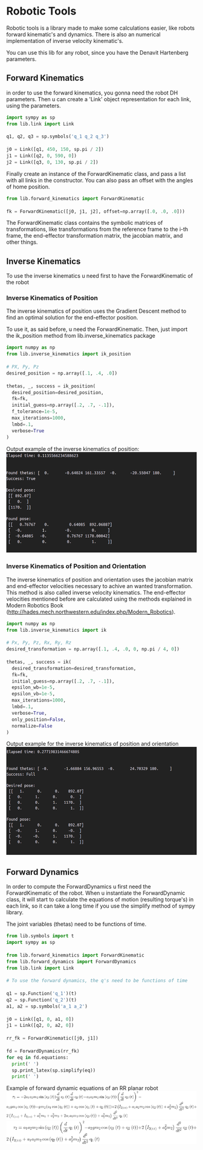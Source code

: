 # Robotic Tools

Robotic tools is a library made to make some calculations easier, like robots forward
kinematic's and dynamics. There is also an numerical implementation of inverse velocity kinematic's.

You can use this lib for any robot, since you have the Denavit Hartenberg parameters.

## Forward Kinematics

in order to use the forward kinematics, you gonna need the robot DH parameters. Then
u can create a 'Link' object representation for each link, using the parameters.

```python
import sympy as sp
from lib.link import Link

q1, q2, q3 = sp.symbols('q_1 q_2 q_3')

j0 = Link([q1, 450, 150, sp.pi / 2])
j1 = Link([q2, 0, 590, 0])
j2 = Link([q3, 0, 130, sp.pi / 2])
```

Finally create an instance of the ForwardKinematic class, and pass a list with
all links in the constructor. You can also pass an offset with the angles of home position.

```python
from lib.forward_kinematics import ForwardKinematic

fk = ForwardKinematic([j0, j1, j2], offset=np.array([.0, .0, .0]))
```

The ForwardKinematic class contains the symbolic matrices of transformations, like transformations
from the reference frame to the i-th frame, the end-effector transformation matrix, the jacobian matrix, and other
things.

## Inverse Kinematics

To use the inverse kinematics u need first to have the ForwardKinematic of the robot

### Inverse Kinematics of Position

The inverse kinematics of position uses the Gradient Descent method to find an optimal solution
for the end-effector position.

To use it, as said before, u need the ForwardKinematic. Then, just import the ik_position
method from lib.inverse_kinematics package

```python
import numpy as np
from lib.inverse_kinematics import ik_position

# PX, Py, Pz
desired_position = np.array([.1, .4, .0])

thetas, _, success = ik_position(
  desired_position=desired_position,
  fk=fk,
  initial_guess=np.array([.2, .7, -.1]),
  f_tolerance=1e-5,
  max_iterations=1000,
  lmbd=.1,
  verbose=True
)
```

Output example of the inverse kinematics of position:
![position ik](images/partial_ik.png)

### Inverse Kinematics of Position and Orientation

The inverse kinematics of position and orientation uses the jacobian matrix and end-effector velocities
necessary to achive an wanted transformation. This method is also called inverse velocity kinematics. The
end-effector velocities mentioned before are calculated using the methods explained in
Modern Robotics Book (http://hades.mech.northwestern.edu/index.php/Modern_Robotics).

```python
import numpy as np
from lib.inverse_kinematics import ik

# Px, Py, Pz, Rx, Ry, Rz
desired_transformation = np.array([.1, .4, .0, 0, np.pi / 4, 0])

thetas, _, success = ik(
  desired_transformation=desired_transformation,
  fk=fk,
  initial_guess=np.array([.2, .7, -.1]),
  epsilon_wb=1e-5,
  epsilon_vb=1e-5,
  max_iterations=1000,
  lmbd=.1,
  verbose=True,
  only_position=False,
  normalize=False
)
```

Output example for the inverse kinematics of position and orientation
![position ik](images/full_ik.png)

## Forward Dynamics

In order to compute the ForwardDynamics u first need the ForwardKinematic of the robot.
When u instantiate the ForwardDynamic class, it will start to calculate the equations of motion (resulting torque's)
in each link, so it can take a long time if you use the simplify method of sympy library.

The joint variables (thetas) need to be functions of time.

```python
from lib.symbols import t
import sympy as sp

from lib.forward_kinematics import ForwardKinematic
from lib.forward_dynamics import ForwardDynamics
from lib.link import Link

# To use the forward dynamics, the q's need to be functions of time

q1 = sp.Function('q_1')(t)
q2 = sp.Function('q_2')(t)
a1, a2 = sp.symbols('a_1 a_2')

j0 = Link([q1, 0, a1, 0])
j1 = Link([q2, 0, a2, 0])

rr_fk = ForwardKinematic([j0, j1])

fd = ForwardDynamics(rr_fk)
for eq in fd.equations:
  print(' ')
  sp.print_latex(sp.simplify(eq))
  print(' ')
```

Example of forward dynamic equations of an RR planar robot
![tau 1](images/tau1.png)
![tau 2](images/tau2.png)
